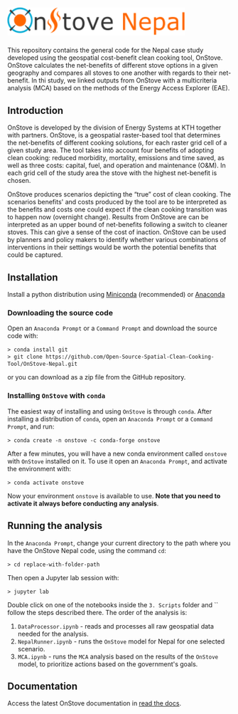 # <img src="assets/img/OnStoveLogoNepal.svg" alt="drawing" style="width:400px"/>

This repository contains the general code for the Nepal case study developed using the geospatial 
cost-benefit clean cooking tool, OnStove. OnStove calculates the net-benefits of different stove 
options in a given geography and compares all stoves to one another with regards to their net-benefit.
In thi study, we linked outputs from OnStove with a multicriteria analysis (MCA) based on the methods of the 
Energy Access Explorer (EAE).

## Introduction 
OnStove is developed by the division of Energy Systems at KTH together with partners. OnStove, is a 
geospatial raster-based tool that determines the net-benefits of different cooking solutions, 
for each raster grid cell of a given study area. The tool takes into account four benefits of 
adopting clean cooking: reduced morbidity, mortality, emissions and time saved, as well as three costs: 
capital, fuel, and operation and maintenance (O&M). In each grid cell of the study area the 
stove with the highest net-benefit is chosen.

OnStove produces scenarios depicting the “true” cost of clean cooking. The scenarios benefits' and costs
produced by the tool are to be interpreted as the benefits and costs one could expect if the clean 
cooking transition was to happen now (overnight change). Results from OnStove are can be interpreted as 
an upper bound of net-benefits following a switch to cleaner stoves. This can give a sense of the cost 
of inaction. OnStove can be used by planners and policy makers to identify whether various 
combinations of interventions in their settings would be worth the potential benefits that could be 
captured.

## Installation 
Install a python distribution using
[Miniconda](https://docs.conda.io/en/latest/miniconda.html#) (recommended) or
[Anaconda](https://www.anaconda.com/)

### Downloading the source code
Open an `Anaconda Prompt` or a `Command Prompt` and download the source code with:
```
> conda install git
> git clone https://github.com/Open-Source-Spatial-Clean-Cooking-Tool/OnStove-Nepal.git
```
or you can download as a zip file from the GitHub repository.

### Installing ``OnStove`` with `conda`
The easiest way of installing and using `OnStove` is through `conda`. After installing a distribution of 
`conda`, open an `Anaconda Prompt` or a `Command Prompt`, and run:
```
> conda create -n onstove -c conda-forge onstove
```
After a few minutes, you will have a new conda environment called `onstove` with `OnStove` installed 
on it. To use it open an `Anaconda Prompt`, and activate the environment with:
```
> conda activate onstove
```
Now your environment `onstove` is available to use. **Note that you need to activate it
always before conducting any analysis**.

## Running the analysis
In the `Anaconda Prompt`, change your current directory to the path where you have the OnStove Nepal 
code, using the command `cd`: 
```
> cd replace-with-folder-path
```
Then open a Jupyter lab session with:
```
> jupyter lab
```
Double click on one of the notebooks inside the `3. Scripts` folder and `` follow the steps described
there. The order of the analysis is:
1. ``DataProcessor.ipynb`` - reads and processes all raw geospatial data needed for the analysis.
2. ``NepalRunner.ipynb`` - runs the `OnStove` model for Nepal for one selected scenario.
3. ``MCA.ipynb`` - runs the `MCA` analysis based on the results of the `OnStove` model, to prioritize 
actions based on the government's goals.

## Documentation
Access the latest OnStove documentation in [read the docs](https://onstove-documentation.readthedocs.io/en/latest/?badge=latest).
